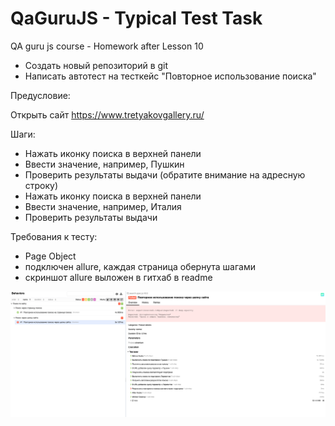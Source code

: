 # QaGuruJS - Typical Test Task
QA guru js course - Homework after Lesson 10
- Создать новый репозиторий в git
- Написать автотест на тесткейс "Повторное использование поиска"

Предусловие:

Открыть сайт https://www.tretyakovgallery.ru/

Шаги:
- Нажать иконку поиска в верхней панели
- Ввести значение, например, Пушкин
- Проверить результаты выдачи (обратите внимание на адресную строку)
- Нажать иконку поиска в верхней панели
- Ввести значение, например, Италия
- Проверить результаты выдачи

Требования к тесту:
- Page Object
- подключен allure, каждая страница обернута шагами
- скриншот allure выложен в гитхаб в readme

![Пример изображения](images/allure.png)
